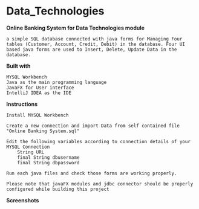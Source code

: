 # Data_Technologies

**Online Banking System for Data Technologies module**

    a simple SQL database connected with java forms for Managing Four tables (Customer, Account, Credit, Debit) in the database. Four UI based java forms are used to Insert, Delete, Update Data in the database.

**Built with**

    MYSQL Workbench
    Java as the main programming language
    JavaFX for User interface
    IntelliJ IDEA as the IDE


**Instructions**

    Install MYSQL Workbench

    Create a new connection and import Data from self contained file "Online Banking System.sql"

    Edit the following variables according to connection details of your MYSQL Connection 
        String URL
        final String dbusername
        final String dbpassword

    Run each java files and check those forms are working properly.

    Please note that javaFX modules and jdbc connector should be properly configured while building this project

**Screenshots**

